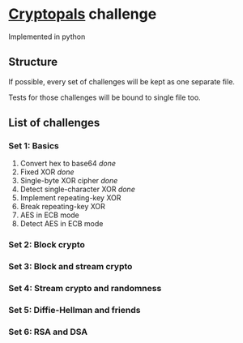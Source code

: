 # [Cryptopals](https://cryptopals.com/) challenge

Implemented in python

## Structure

If possible, every set of challenges will be kept as one separate file.

Tests for those challenges will be bound to single file too.

## List of challenges

### Set 1: Basics

1. Convert hex to base64 *done*
2. Fixed XOR *done*
3. Single-byte XOR cipher *done*
4. Detect single-character XOR *done*
5. Implement repeating-key XOR
6. Break repeating-key XOR
7. AES in ECB mode
8. Detect AES in ECB mode

### Set 2: Block crypto

### Set 3: Block and stream crypto

### Set 4: Stream crypto and randomness

### Set 5: Diffie-Hellman and friends

### Set 6: RSA and DSA

